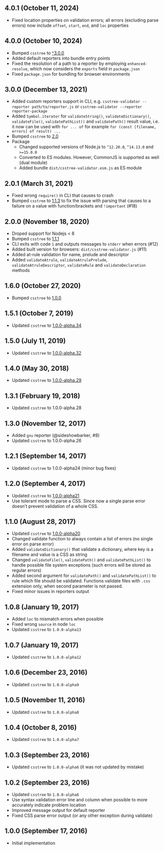 ## 4.0.1 (October 11, 2024)

- Fixed location properties on validation errors; all errors (excluding parse errors) now include `offset`, `start`, `end`, and `loc` properties

## 4.0.0 (October 10, 2024)

- Bumped `csstree` to [^3.0.0](https://github.com/csstree/csstree/releases/tag/v3.0.0)
- Added default reporters into bundle entry points
- Fixed the resolution of a path to a reporter by employing `enhanced-resolve`, which now considers the `exports` field in `package.json`
- Fixed `package.json` for bundling for browser environments

## 3.0.0 (December 13, 2021)

- Added custom reporters support in CLI, e.g. `csstree-validator --reporter path/to/reporter.js` or `csstree-validator --reporter reporter-package`
- Added `Symbol.iterator` for `validateString()`, `validateDictionary()`, `validateFile()`, `validatePathList()` and `validatePath()` result value, i.e. it now can be used with `for ... of` for example `for (const [filename, errors] of result) ...`
- Bumped `csstree` to [2.0](https://github.com/csstree/csstree/releases/tag/v2.0.0)
- Package
    - Changed supported versions of Node.js to `^12.20.0`, `^14.13.0` and `>=15.0.0`
    - Converted to ES modules. However, CommonJS is supported as well (dual module)
    - Added bundle `dist/csstree-validator.esm.js` as ES module

## 2.0.1 (March 31, 2021)

- Fixed wrong `require()` in CLI that causes to crash
- Bumped `csstree` to [1.1.3](https://github.com/csstree/csstree/releases/tag/v1.1.1) to fix the issue with parsing that causes to a failure on a value with function/brackets and `!important` (#18)

## 2.0.0 (November 18, 2020)

- Droped support for Nodejs < 8
- Bumped `csstree` to [1.1.1](https://github.com/csstree/csstree/releases/tag/v1.1.1)
- CLI exits with code `1` and outputs messages to `stderr` when errors (#12)
- Added built version for browsers: `dist/csstree-validator.js` (#11)
- Added at-rule validation for name, prelude and descriptor
- Added `validateAtrule`, `validateAtrulePrelude`, `validateAtruleDescriptor`, `validateRule` and `validateDeclaration` methods

## 1.6.0 (October 27, 2020)

- Bumped `csstree` to [1.0.0](https://github.com/csstree/csstree/releases/tag/v1.0.0)

## 1.5.1 (October 7, 2019)

- Updated `csstree` to [1.0.0-alpha.34](https://github.com/csstree/csstree/releases/tag/v1.0.0-alpha.34)

## 1.5.0 (July 11, 2019)

- Updated `csstree` to [1.0.0-alpha.32](https://github.com/csstree/csstree/releases/tag/v1.0.0-alpha.32)

## 1.4.0 (May 30, 2018)

- Updated `csstree` to [1.0.0-alpha.29](https://github.com/csstree/csstree/releases/tag/v1.0.0-alpha.29)

## 1.3.1 (February 19, 2018)

- Updated `csstree` to 1.0.0-alpha.28

## 1.3.0 (November 12, 2017)

- Added `gnu` reporter (@sideshowbarker, #8)
- Updated `csstree` to 1.0.0-alpha.26

## 1.2.1 (September 14, 2017)

- Updated `csstree` to 1.0.0-alpha24 (minor bug fixes)

## 1.2.0 (September 4, 2017)

- Updated `csstree` to [1.0.0-alpha21](https://github.com/csstree/csstree/releases/tag/v1.0.0-alpha21)
- Use tolerant mode to parse a CSS. Since now a single parse error doesn't prevent validation of a whole CSS.

## 1.1.0 (August 28, 2017)

- Updated `csstree` to [1.0.0-alpha20](https://github.com/csstree/csstree/releases/tag/v1.0.0-alpha20)
- Changed validate function to always contain a list of errors (no single error on parse error)
- Added `validateDictionary()` that validate a dictionary, where key is a filename and value is a CSS as string
- Changed `validateFile()`, `validatePath()` and `validatePathList()` to handle possible file system exceptions (such errors will be stored as regular errors)
- Added second argument for `validatePath()` and `validatePathList()` to rule which file should be validated. Functions validate files with `.css` extension only, when second parameter is not passed.
- Fixed minor issues in reporters output

## 1.0.8 (January 19, 2017)

- Added `loc` to mismatch errors when possible
- Fixed wrong `source` in node `loc`
- Updated `csstree` to `1.0.0-alpha13`

## 1.0.7 (January 19, 2017)

- Updated `csstree` to `1.0.0-alpha12`

## 1.0.6 (December 23, 2016)

- Updated `csstree` to `1.0.0-alpha9`

## 1.0.5 (November 11, 2016)

- Updated `csstree` to `1.0.0-alpha8`

## 1.0.4 (October 8, 2016)

- Updated `csstree` to `1.0.0-alpha7`

## 1.0.3 (September 23, 2016)

- Updated `csstree` to `1.0.0-alpha6` (it was not updated by mistake)

## 1.0.2 (September 23, 2016)

- Updated `csstree` to `1.0.0-alpha6`
- Use syntax validation error line and column when possible to more accurately indicate problem location
- Improved message output for default reporter
- Fixed CSS parse error output (or any other exception during validate)

## 1.0.0 (September 17, 2016)

- Initial implementation
